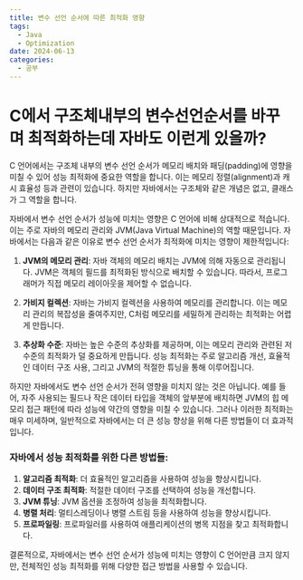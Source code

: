 ```yaml
---
title: 변수 선언 순서에 따른 최적화 영향
tags:
  - Java
  - Optimization
date: 2024-06-13
categories:
  - 공부
---
```


# C에서 구조체내부의 변수선언순서를 바꾸며 최적화하는데 자바도 이런게 있을까?

C 언어에서는 구조체 내부의 변수 선언 순서가 메모리 배치와 패딩(padding)에 영향을 미칠 수 있어 성능 최적화에 중요한 역할을 합니다. 이는 메모리 정렬(alignment)과 캐시 효율성 등과 관련이
있습니다. 하지만 자바에서는 구조체와 같은 개념은 없고, 클래스가 그 역할을 합니다.

자바에서 변수 선언 순서가 성능에 미치는 영향은 C 언어에 비해 상대적으로 적습니다. 이는 주로 자바의 메모리 관리와 JVM(Java Virtual Machine)의 역할 때문입니다. 자바에서는 다음과 같은 이유로
변수 선언 순서가 최적화에 미치는 영향이 제한적입니다:

1. **JVM의 메모리 관리**: 자바 객체의 메모리 배치는 JVM에 의해 자동으로 관리됩니다. JVM은 객체의 필드를 최적화된 방식으로 배치할 수 있습니다. 따라서, 프로그래머가 직접 메모리 레이아웃을 제어할 수
   없습니다.

2. **가비지 컬렉션**: 자바는 가비지 컬렉션을 사용하여 메모리를 관리합니다. 이는 메모리 관리의 복잡성을 줄여주지만, C처럼 메모리를 세밀하게 관리하는 최적화는 어렵게 만듭니다.

3. **추상화 수준**: 자바는 높은 수준의 추상화를 제공하며, 이는 메모리 관리와 관련된 저수준의 최적화가 덜 중요하게 만듭니다. 성능 최적화는 주로 알고리즘 개선, 효율적인 데이터 구조 사용, 그리고 JVM의
   적절한 튜닝을 통해 이루어집니다.

하지만 자바에서도 변수 선언 순서가 전혀 영향을 미치지 않는 것은 아닙니다. 예를 들어, 자주 사용되는 필드나 작은 데이터 타입을 객체의 앞부분에 배치하면 JVM의 힙 메모리 접근 패턴에 따라 성능에 약간의 영향을
미칠 수 있습니다. 그러나 이러한 최적화는 매우 미세하며, 일반적으로 자바에서는 더 큰 성능 향상을 위해 다른 방법들이 더 효과적입니다.

### 자바에서 성능 최적화를 위한 다른 방법들:

1. **알고리즘 최적화**: 더 효율적인 알고리즘을 사용하여 성능을 향상시킵니다.
2. **데이터 구조 최적화**: 적절한 데이터 구조를 선택하여 성능을 개선합니다.
3. **JVM 튜닝**: JVM 옵션을 조정하여 성능을 최적화합니다.
4. **병렬 처리**: 멀티스레딩이나 병렬 스트림 등을 사용하여 성능을 향상시킵니다.
5. **프로파일링**: 프로파일러를 사용하여 애플리케이션의 병목 지점을 찾고 최적화합니다.

결론적으로, 자바에서는 변수 선언 순서가 성능에 미치는 영향이 C 언어만큼 크지 않지만, 전체적인 성능 최적화를 위해 다양한 접근 방법을 사용할 수 있습니다.